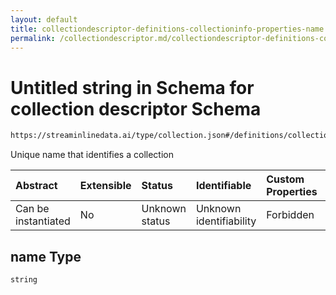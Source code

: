 ```yaml
---
layout: default
title: collectiondescriptor-definitions-collectioninfo-properties-name
permalink: /collectiondescriptor.md/collectiondescriptor-definitions-collectioninfo-properties-name.md/
---
```

# Untitled string in Schema for collection descriptor Schema

```txt
https://streaminlinedata.ai/type/collection.json#/definitions/collectionInfo/properties/name
```

Unique name that identifies a collection

| Abstract            | Extensible | Status         | Identifiable            | Custom Properties | Additional Properties | Access Restrictions | Defined In                                                                            |
| :------------------ | :--------- | :------------- | :---------------------- | :---------------- | :-------------------- | :------------------ | :------------------------------------------------------------------------------------ |
| Can be instantiated | No         | Unknown status | Unknown identifiability | Forbidden         | Allowed               | none                | [collectionDescriptor.json*](collectionDescriptor.md "open original schema") |

## name Type

`string`
